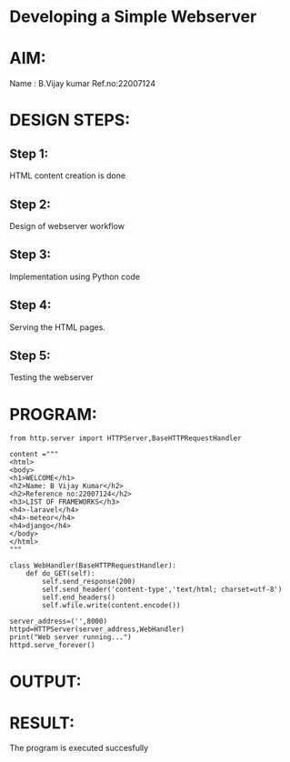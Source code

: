 # Developing a Simple Webserver

# AIM:

Name : B.Vijay kumar Ref.no:22007124

# DESIGN STEPS:

## Step 1:

HTML content creation is done

## Step 2:

Design of webserver workflow

## Step 3:

Implementation using Python code

## Step 4:

Serving the HTML pages.

## Step 5:

Testing the webserver

# PROGRAM:

```
from http.server import HTTPServer,BaseHTTPRequestHandler

content ="""
<html>
<body>
<h1>WELCOME</h1>
<h2>Name: B Vijay Kumar</h2>
<h2>Reference no:22007124</h2>
<h3>LIST OF FRAMEWORKS</h3>
<h4>-laravel</h4>
<h4>-meteor</h4>
<h4>django</h4>
</body>
</html>
"""

class WebHandler(BaseHTTPRequestHandler):
    def do_GET(self):
        self.send_response(200)
        self.send_header('content-type','text/html; charset=utf-8')
        self.end_headers()
        self.wfile.write(content.encode())
    
server_address=('',8000)
httpd=HTTPServer(server_address,WebHandler)
print("Web server running...")
httpd.serve_forever()    
```

# OUTPUT:

# RESULT:

The program is executed succesfully
